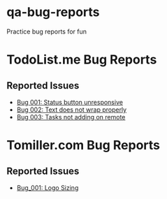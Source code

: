 # qa-bug-reports
Practice bug reports for fun

# TodoList.me Bug Reports

## Reported Issues

- [Bug 001: Status button unresponsive](todolist.me/bug-001.md)
- [Bug 002: Text does not wrap properly](todolist.me/bug-002.md)
- [Bug 003: Tasks not adding on remote](todolist.me/bug-003.md)

# Tomiller.com Bug Reports

## Reported Issues

- [Bug_001: Logo Sizing](tomiller.com/bug-001.md)
